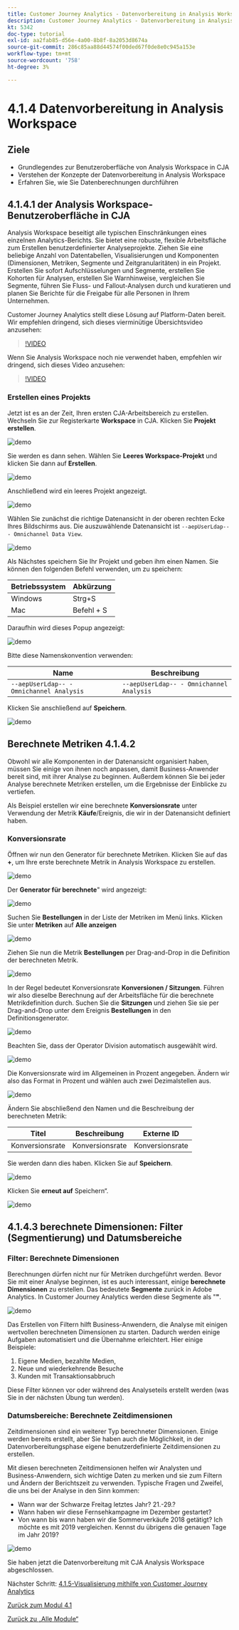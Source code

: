 ```yaml
---
title: Customer Journey Analytics - Datenvorbereitung in Analysis Workspace
description: Customer Journey Analytics - Datenvorbereitung in Analysis Workspace
kt: 5342
doc-type: tutorial
exl-id: aa2fab85-d56e-4a00-8b8f-8a2053d8674a
source-git-commit: 286c85aa88d44574f00ded67f0de8e0c945a153e
workflow-type: tm+mt
source-wordcount: '758'
ht-degree: 3%

---
```


# 4.1.4 Datenvorbereitung in Analysis Workspace

## Ziele

- Grundlegendes zur Benutzeroberfläche von Analysis Workspace in CJA
- Verstehen der Konzepte der Datenvorbereitung in Analysis Workspace
- Erfahren Sie, wie Sie Datenberechnungen durchführen

## 4.1.4.1 der Analysis Workspace-Benutzeroberfläche in CJA

Analysis Workspace beseitigt alle typischen Einschränkungen eines einzelnen Analytics-Berichts. Sie bietet eine robuste, flexible Arbeitsfläche zum Erstellen benutzerdefinierter Analyseprojekte. Ziehen Sie eine beliebige Anzahl von Datentabellen, Visualisierungen und Komponenten (Dimensionen, Metriken, Segmente und Zeitgranularitäten) in ein Projekt. Erstellen Sie sofort Aufschlüsselungen und Segmente, erstellen Sie Kohorten für Analysen, erstellen Sie Warnhinweise, vergleichen Sie Segmente, führen Sie Fluss- und Fallout-Analysen durch und kuratieren und planen Sie Berichte für die Freigabe für alle Personen in Ihrem Unternehmen.

Customer Journey Analytics stellt diese Lösung auf Platform-Daten bereit. Wir empfehlen dringend, sich dieses vierminütige Übersichtsvideo anzusehen:

>[!VIDEO](https://video.tv.adobe.com/v/35109?quality=12&learn=on&enablevpops)

Wenn Sie Analysis Workspace noch nie verwendet haben, empfehlen wir dringend, sich dieses Video anzusehen:

>[!VIDEO](https://video.tv.adobe.com/v/26266?quality=12&learn=on&enablevpops)

### Erstellen eines Projekts

Jetzt ist es an der Zeit, Ihren ersten CJA-Arbeitsbereich zu erstellen. Wechseln Sie zur Registerkarte **Workspace** in CJA.
Klicken Sie **Projekt erstellen**.

![demo](./images/prmenu.png)

Sie werden es dann sehen. Wählen Sie **Leeres Workspace-Projekt** und klicken Sie dann auf **Erstellen**.

![demo](./images/prmenu1.png)

Anschließend wird ein leeres Projekt angezeigt.

![demo](./images/premptyprojects.png)

Wählen Sie zunächst die richtige Datenansicht in der oberen rechten Ecke Ihres Bildschirms aus. Die auszuwählende Datenansicht ist `--aepUserLdap-- - Omnichannel Data View`.

![demo](./images/prdv.png)

Als Nächstes speichern Sie Ihr Projekt und geben ihm einen Namen. Sie können den folgenden Befehl verwenden, um zu speichern:

| Betriebssystem | Abkürzung |
| ----------------- |-------------| 
| Windows | Strg+S |
| Mac | Befehl + S |

Daraufhin wird dieses Popup angezeigt:

![demo](./images/prsave.png)

Bitte diese Namenskonvention verwenden:

| Name | Beschreibung |
| ----------------- |-------------| 
| `--aepUserLdap-- - Omnichannel Analysis` | `--aepUserLdap-- - Omnichannel Analysis` |

Klicken Sie anschließend auf **Speichern**.

![demo](./images/prsave2.png)

## Berechnete Metriken 4.1.4.2

Obwohl wir alle Komponenten in der Datenansicht organisiert haben, müssen Sie einige von ihnen noch anpassen, damit Business-Anwender bereit sind, mit ihrer Analyse zu beginnen. Außerdem können Sie bei jeder Analyse berechnete Metriken erstellen, um die Ergebnisse der Einblicke zu vertiefen.

Als Beispiel erstellen wir eine berechnete **Konversionsrate** unter Verwendung der Metrik **Käufe**/Ereignis, die wir in der Datenansicht definiert haben.

### Konversionsrate

Öffnen wir nun den Generator für berechnete Metriken. Klicken Sie auf das **+**, um Ihre erste berechnete Metrik in Analysis Workspace zu erstellen.

![demo](./images/pradd.png)

Der **Generator für berechnete**&quot; wird angezeigt:

![demo](./images/prbuilder.png)

Suchen Sie **Bestellungen** in der Liste der Metriken im Menü links. Klicken Sie unter **Metriken** auf **Alle anzeigen**

![demo](./images/calcbuildercr1.png)

Ziehen Sie nun die Metrik **Bestellungen** per Drag-and-Drop in die Definition der berechneten Metrik.

![demo](./images/calcbuildercr2.png)

In der Regel bedeutet Konversionsrate **Konversionen / Sitzungen**. Führen wir also dieselbe Berechnung auf der Arbeitsfläche für die berechnete Metrikdefinition durch. Suchen Sie die **Sitzungen** und ziehen Sie sie per Drag-and-Drop unter dem Ereignis **Bestellungen** in den Definitionsgenerator.

![demo](./images/calcbuildercr3.png)

Beachten Sie, dass der Operator Division automatisch ausgewählt wird.

![demo](./images/calcbuildercr4.png)

Die Konversionsrate wird im Allgemeinen in Prozent angegeben. Ändern wir also das Format in Prozent und wählen auch zwei Dezimalstellen aus.

![demo](./images/calcbuildercr5.png)

Ändern Sie abschließend den Namen und die Beschreibung der berechneten Metrik:

| Titel | Beschreibung | Externe ID |
| ----------------- |-------------| -------------| 
| Konversionsrate | Konversionsrate | Konversionsrate |

Sie werden dann dies haben. Klicken Sie auf **Speichern**.

![demo](./images/calcbuildercr6.png)

Klicken Sie **erneut auf** Speichern“.

![demo](./images/calcbuildercr6a.png)

## 4.1.4.3 berechnete Dimensionen: Filter (Segmentierung) und Datumsbereiche

### Filter: Berechnete Dimensionen

Berechnungen dürfen nicht nur für Metriken durchgeführt werden. Bevor Sie mit einer Analyse beginnen, ist es auch interessant, einige **berechnete Dimensionen** zu erstellen. Das bedeutete **Segmente** zurück in Adobe Analytics. In Customer Journey Analytics werden diese Segmente als &quot;**&quot;**.

![demo](./images/prfilters.png)

Das Erstellen von Filtern hilft Business-Anwendern, die Analyse mit einigen wertvollen berechneten Dimensionen zu starten. Dadurch werden einige Aufgaben automatisiert und die Übernahme erleichtert. Hier einige Beispiele:

1. Eigene Medien, bezahlte Medien,
2. Neue und wiederkehrende Besuche
3. Kunden mit Transaktionsabbruch

Diese Filter können vor oder während des Analyseteils erstellt werden (was Sie in der nächsten Übung tun werden).

### Datumsbereiche: Berechnete Zeitdimensionen

Zeitdimensionen sind ein weiterer Typ berechneter Dimensionen. Einige werden bereits erstellt, aber Sie haben auch die Möglichkeit, in der Datenvorbereitungsphase eigene benutzerdefinierte Zeitdimensionen zu erstellen.

Mit diesen berechneten Zeitdimensionen helfen wir Analysten und Business-Anwendern, sich wichtige Daten zu merken und sie zum Filtern und Ändern der Berichtszeit zu verwenden. Typische Fragen und Zweifel, die uns bei der Analyse in den Sinn kommen:

- Wann war der Schwarze Freitag letztes Jahr? 21.-29.?
- Wann haben wir diese Fernsehkampagne im Dezember gestartet?
- Von wann bis wann haben wir die Sommerverkäufe 2018 getätigt? Ich möchte es mit 2019 vergleichen. Kennst du übrigens die genauen Tage im Jahr 2019?

![demo](./images/timedimensions.png)

Sie haben jetzt die Datenvorbereitung mit CJA Analysis Workspace abgeschlossen.

Nächster Schritt: [4.1.5-Visualisierung mithilfe von Customer Journey Analytics](./ex5.md)

[Zurück zum Modul 4.1](./customer-journey-analytics-build-a-dashboard.md)

[Zurück zu „Alle Module“](./../../../overview.md)
